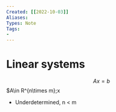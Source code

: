 ```yaml
---
Created: [[2022-10-03]]
Aliases: 
Types: Note
Tags: 
- 
---
```

# Linear systems
$$Ax=b$$
$A\in R^{n\times m};x
- Underdetermined, n < m